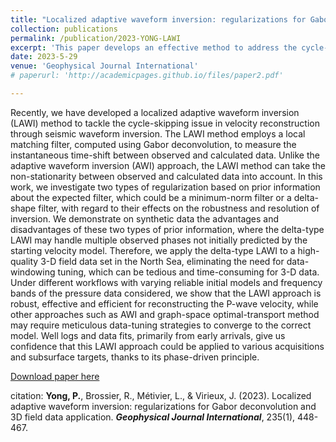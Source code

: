 ```yaml
---
title: "Localized adaptive waveform inversion: regularizations for Gabor deconvolution and 3-D field data application"
collection: publications
permalink: /publication/2023-YONG-LAWI
excerpt: 'This paper develops an effective method to address the cycle-skipping issue.'
date: 2023-5-29
venue: 'Geophysical Journal International'
# paperurl: 'http://academicpages.github.io/files/paper2.pdf'

---
```

Recently, we have developed a localized adaptive waveform inversion (LAWI) method to tackle the cycle-skipping issue in velocity reconstruction through seismic waveform inversion. The LAWI method employs a local matching filter, computed using Gabor deconvolution, to measure the instantaneous time-shift between observed and calculated data. Unlike the adaptive waveform inversion (AWI) approach, the LAWI method can take the non-stationarity between observed and calculated data into account. In this work, we investigate two types of regularization based on prior information about the expected filter, which could be a minimum-norm filter or a delta-shape filter, with regard to their effects on the robustness and resolution of inversion. We demonstrate on synthetic data the advantages and disadvantages of these two types of prior information, where the delta-type LAWI may handle multiple observed phases not initially predicted by the starting velocity model. Therefore, we apply the delta-type LAWI to a high-quality 3-D field data set in the North Sea, eliminating the need for data-windowing tuning, which can be tedious and time-consuming for 3-D data. Under different workflows with varying reliable initial models and frequency bands of the pressure data considered, we show that the LAWI approach is robust, effective and efficient for reconstructing the P-wave velocity, while other approaches such as AWI and graph-space optimal-transport method may require meticulous data-tuning strategies to converge to the correct model. Well logs and data fits, primarily from early arrivals, give us confidence that this LAWI approach could be applied to various acquisitions and subsurface targets, thanks to its phase-driven principle.

[Download paper here](https://doi.org/10.1093/gji/ggad225)

citation: **Yong, P.**, Brossier, R., Métivier, L., & Virieux, J. (2023). Localized adaptive waveform inversion: regularizations for Gabor deconvolution and 3D field data application. **<i>Geophysical Journal International</i>**, 235(1), 448-467.
